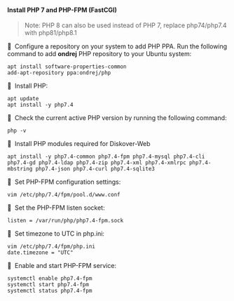 #### Install PHP 7 and PHP-FPM (FastCGI)

>Note: PHP 8 can also be used instead of PHP 7, replace php74/php7.4 with php81/php8.1

🔴 &nbsp;Configure a repository on your system to add PHP PPA. Run the following command to add **ondrej** PHP repository to your Ubuntu system:
```
apt install software-properties-common
add-apt-repository ppa:ondrej/php
```

🔴 &nbsp;Install PHP:
```
apt update
apt install -y php7.4
```

🔴 &nbsp;Check the current active PHP version by running the following command:
```
php -v
```

🔴 &nbsp;Install PHP modules required for Diskover-Web
```
apt install -y php7.4-common php7.4-fpm php7.4-mysql php7.4-cli php7.4-gd php7.4-ldap php7.4-zip php7.4-xml php7.4-xmlrpc php7.4-mbstring php7.4-json php7.4-curl php7.4-sqlite3
```

🔴 &nbsp;Set PHP-FPM configuration settings:
```
vim /etc/php/7.4/fpm/pool.d/www.conf
```

🔴 &nbsp;Set the PHP-FPM listen socket:
```
listen = /var/run/php/php7.4-fpm.sock
```

🔴 &nbsp;Set timezone to UTC in php.ini:
```
vim /etc/php/7.4/fpm/php.ini
date.timezone = "UTC"
```

🔴 &nbsp;Enable and start PHP-FPM service:
```
systemctl enable php7.4-fpm
systemctl start php7.4-fpm
systemctl status php7.4-fpm
```
